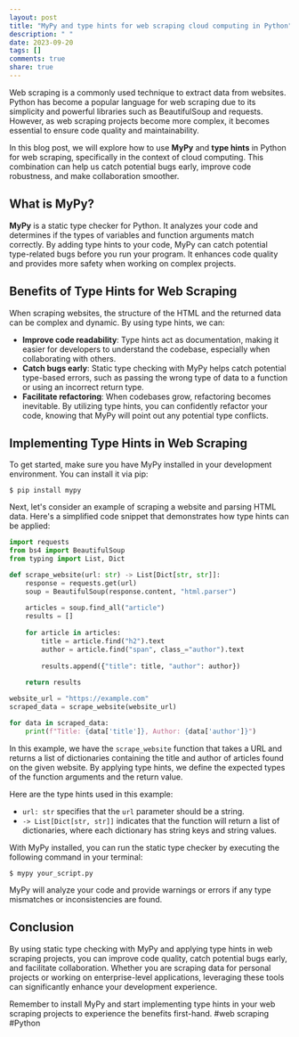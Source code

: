 ```yaml
---
layout: post
title: "MyPy and type hints for web scraping cloud computing in Python"
description: " "
date: 2023-09-20
tags: []
comments: true
share: true
---
```


Web scraping is a commonly used technique to extract data from websites. Python has become a popular language for web scraping due to its simplicity and powerful libraries such as BeautifulSoup and requests. However, as web scraping projects become more complex, it becomes essential to ensure code quality and maintainability.

In this blog post, we will explore how to use **MyPy** and **type hints** in Python for web scraping, specifically in the context of cloud computing. This combination can help us catch potential bugs early, improve code robustness, and make collaboration smoother.

## What is MyPy?

**MyPy** is a static type checker for Python. It analyzes your code and determines if the types of variables and function arguments match correctly. By adding type hints to your code, MyPy can catch potential type-related bugs before you run your program. It enhances code quality and provides more safety when working on complex projects.

## Benefits of Type Hints for Web Scraping

When scraping websites, the structure of the HTML and the returned data can be complex and dynamic. By using type hints, we can:

- **Improve code readability**: Type hints act as documentation, making it easier for developers to understand the codebase, especially when collaborating with others.
- **Catch bugs early**: Static type checking with MyPy helps catch potential type-based errors, such as passing the wrong type of data to a function or using an incorrect return type.
- **Facilitate refactoring**: When codebases grow, refactoring becomes inevitable. By utilizing type hints, you can confidently refactor your code, knowing that MyPy will point out any potential type conflicts.

## Implementing Type Hints in Web Scraping

To get started, make sure you have MyPy installed in your development environment. You can install it via pip: 
```shell
$ pip install mypy
```

Next, let's consider an example of scraping a website and parsing HTML data. Here's a simplified code snippet that demonstrates how type hints can be applied:

```python
import requests
from bs4 import BeautifulSoup
from typing import List, Dict

def scrape_website(url: str) -> List[Dict[str, str]]:
    response = requests.get(url)
    soup = BeautifulSoup(response.content, "html.parser")
    
    articles = soup.find_all("article")
    results = []
    
    for article in articles:
        title = article.find("h2").text
        author = article.find("span", class_="author").text
        
        results.append({"title": title, "author": author})
    
    return results

website_url = "https://example.com"
scraped_data = scrape_website(website_url)

for data in scraped_data:
    print(f"Title: {data['title']}, Author: {data['author']}")
```

In this example, we have the `scrape_website` function that takes a URL and returns a list of dictionaries containing the title and author of articles found on the given website. By applying type hints, we define the expected types of the function arguments and the return value.

Here are the type hints used in this example:
- `url: str` specifies that the `url` parameter should be a string.
- `-> List[Dict[str, str]]` indicates that the function will return a list of dictionaries, where each dictionary has string keys and string values.

With MyPy installed, you can run the static type checker by executing the following command in your terminal:

```shell
$ mypy your_script.py
```

MyPy will analyze your code and provide warnings or errors if any type mismatches or inconsistencies are found.

## Conclusion

By using static type checking with MyPy and applying type hints in web scraping projects, you can improve code quality, catch potential bugs early, and facilitate collaboration. Whether you are scraping data for personal projects or working on enterprise-level applications, leveraging these tools can significantly enhance your development experience.

Remember to install MyPy and start implementing type hints in your web scraping projects to experience the benefits first-hand. #web scraping #Python